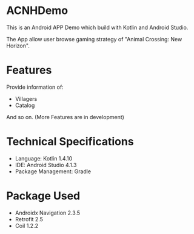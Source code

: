 # ACNHDemo
This is an Android APP Demo which build with Kotlin and Android Studio.

The App allow user browse gaming strategy of "Animal Crossing: New Horizon".

# Features
Provide information of:
- Villagers
- Catalog

And so on. (More Features are in development)

# Technical Specifications
- Language: Kotlin 1.4.10
- IDE: Android Studio 4.1.3
- Package Management: Gradle

# Package Used
- Androidx Navigation 2.3.5
- Retrofit 2.5
- Coil 1.2.2